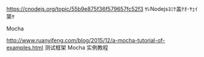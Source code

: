 

https://cnodejs.org/topic/55b9e875f36f579657fc52f3 ﾔﾚNodejsﾖﾐｹ盖ｹｵ･ﾔｪｲ簗ﾔ

Mocha

http://www.ruanyifeng.com/blog/2015/12/a-mocha-tutorial-of-examples.html 测试框架 Mocha 实例教程

